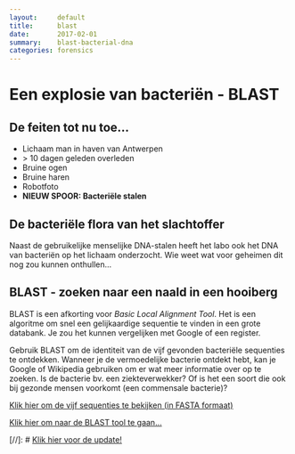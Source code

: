 ```yaml
---
layout:     default
title:      blast
date:       2017-02-01
summary:    blast-bacterial-dna
categories: forensics
---
```


# Een explosie van bacteriën - BLAST

## De feiten tot nu toe...

- Lichaam man in haven van Antwerpen
- \> 10 dagen geleden overleden
- Bruine ogen
- Bruine haren
- Robotfoto
- **NIEUW SPOOR: Bacteriële stalen**


## De bacteriële flora van het slachtoffer

Naast de gebruikelijke menselijke DNA-stalen heeft het labo ook het DNA van bacteriën op het lichaam onderzocht. Wie weet wat voor geheimen dit nog zou kunnen onthullen...

## BLAST - zoeken naar een naald in een hooiberg

BLAST is een afkorting voor *Basic Local Alignment Tool*. Het is een algoritme om snel een gelijkaardige sequentie te vinden in een grote databank. Je zou het kunnen vergelijken met Google of een register. 

Gebruik BLAST om de identiteit van de vijf gevonden bacteriële sequenties te ontdekken. Wanneer je de vermoedelijke bacterie ontdekt hebt, kan je Google of Wikipedia gebruiken om er wat meer informatie over op te zoeken. Is de bacterie bv. een ziekteverwekker? Of is het een soort die ook bij gezonde mensen voorkomt (een commensale bacterie)?

[Klik hier om de vijf sequenties te bekijken (in FASTA formaat)](https://biodatamining.github.io/BioCluedo/data/blast_data.zip)

[Klik hier om naar de BLAST tool te gaan...](https://blast.ncbi.nlm.nih.gov/Blast.cgi)

[//]: # [Klik hier voor de update!](https://biodatamining.github.io/BioCluedo/msa)
